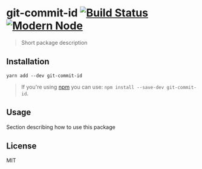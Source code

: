 # git-commit-id [![Build Status](https://travis-ci.org/sheerun/git-commit-id.svg?branch=master)](https://travis-ci.org/sheerun/git-commit-id) [![Modern Node](https://img.shields.io/badge/modern-node-9BB48F.svg)](https://github.com/sheerun/modern-node)

> Short package description

## Installation

```
yarn add --dev git-commit-id
```

> If you're using [npm](https://www.npmjs.com/) you can use: `npm install --save-dev git-commit-id`.

## Usage

Section describing how to use this package

## License

MIT
